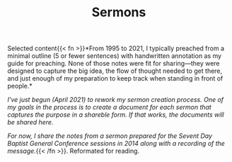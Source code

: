 ﻿---
title: Sermons
updated: "2021-03-26"
---

<p class="subtitle is-size-5 is-italic">Selected content{{< fn >}}*From 1995 to 2021, I typically preached from  a minimal outline 
(5 or fewer sentences) with handwritten annotation as my guide for preaching.
None of those notes were fit for sharing—they were designed to capture the 
big idea, the flow of thought needed to get there, and just enough of my 
preparation to keep track when standing in front of people.*

*I've just begun (April 2021) to rework my sermon creation process. One of my goals
in the process is to create a document for each sermon that captures the purpose
in a shareble form. If that works, the documents will be shared here.*

*For now, I share the notes from a sermon prepared for the Sevent Day Baptist 
General Conference sessions in 2014 along with a recording of the message.*{{< /fn >}}. Reformated for reading.</p>

